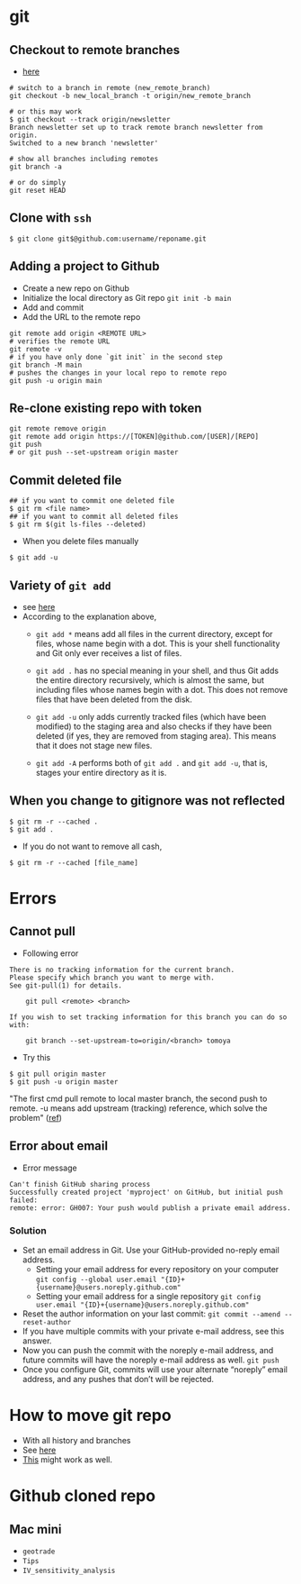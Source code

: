 # git

## Checkout to remote branches
* [here][2]

```
# switch to a branch in remote (new_remote_branch)
git checkout -b new_local_branch -t origin/new_remote_branch

# or this may work
$ git checkout --track origin/newsletter
Branch newsletter set up to track remote branch newsletter from origin.
Switched to a new branch 'newsletter'

# show all branches including remotes
git branch -a 

# or do simply 
git reset HEAD
```

## Clone with `ssh`

```
$ git clone git$@github.com:username/reponame.git
```

## Adding a project to Github
* Create a new repo on Github
* Initialize the local directory as Git repo `git init -b main`
* Add and commit
* Add the URL to the remote repo

```
git remote add origin <REMOTE URL>
# verifies the remote URL
git remote -v 
# if you have only done `git init` in the second step
git branch -M main
# pushes the changes in your local repo to remote repo
git push -u origin main
```

## Re-clone existing repo with token

```
git remote remove origin
git remote add origin https://[TOKEN]@github.com/[USER]/[REPO]
git push
# or git push --set-upstream origin master
```


## Commit deleted file
```
## if you want to commit one deleted file
$ git rm <file name>
## if you want to commit all deleted files
$ git rm $(git ls-files --deleted)
```
* When you delete files manually

```
$ git add -u
```


## Variety of `git add`
* see [here][1]
* According to the explanation above,
	* `git add *` means add all files in the current directory, except for files, whose name begin with a dot. This is your shell functionality and Git only ever receives a list of files.

	* `git add .` has no special meaning in your shell, and thus Git adds the entire directory recursively, which is almost the same, but including files whose names begin with a dot. This does not remove files that have been deleted from the disk.
	* `git add -u` only adds currently tracked files (which have been modified) to the staging area and also checks if they have been deleted (if yes, they are removed from staging area). This means that it does not stage new files.
	* `git add -A` performs both of `git add .` and `git add -u`, that is, stages your entire directory as it is.


## When you change to gitignore was not reflected

```
$ git rm -r --cached .
$ git add .
```

* If you do not want to remove all cash,

```
$ git rm -r --cached [file_name]
```

# Errors

## Cannot pull
* Following error
 
```
There is no tracking information for the current branch.
Please specify which branch you want to merge with.
See git-pull(1) for details.

    git pull <remote> <branch>

If you wish to set tracking information for this branch you can do so with:

    git branch --set-upstream-to=origin/<branch> tomoya
```

* Try this

```
$ git pull origin master
$ git push -u origin master
```

"The first cmd pull remote to local master branch, the second push to remote. -u means add upstream (tracking) reference, which solve the problem" ([ref][3])

## Error about email
* Error message

```
Can't finish GitHub sharing process
Successfully created project 'myproject' on GitHub, but initial push failed:
remote: error: GH007: Your push would publish a private email address.
```

### Solution
* Set an email address in Git. Use your GitHub-provided no-reply email address.
	* Setting your email address for every repository on your computer
	`git config --global user.email "{ID}+{username}@users.noreply.github.com"`
	* Setting your email address for a single repository
	`git config user.email "{ID}+{username}@users.noreply.github.com"`
* Reset the author information on your last commit:
`git commit --amend --reset-author`
* If you have multiple commits with your private e-mail address, see this answer.
* Now you can push the commit with the noreply e-mail address, and future commits will have the noreply e-mail address as well.
`git push`
* Once you configure Git, commits will use your alternate “noreply” email address, and any pushes that don’t will be rejected.

# How to move git repo
* With all history and branches
* See [here](https://gist.github.com/tomoya-sasaki/731369b9fbe50a9052c753642cf65dda)
* [This](https://www.atlassian.com/git/tutorials/git-move-repository) might work as well.

# Github cloned repo
## Mac mini
* `geotrade`
* `Tips`
* `IV_sensitivity_analysis`



[1]:https://stackoverflow.com/questions/26042390/git-add-asterisk-vs-git-add-period
[2]:https://git-scm.com/docs/git-checkout
[3]:https://stackoverflow.com/questions/12054223/git-new-user-trying-to-do-pull-and-getting-some-confusing-messages